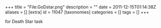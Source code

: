 +++
title = "File:GoDstar.png"
description = ""
date = 2011-12-15T01:14:38Z
aliases = []
[extra]
id = 11047
[taxonomies]
categories = []
tags = []
+++

for Death Star task
